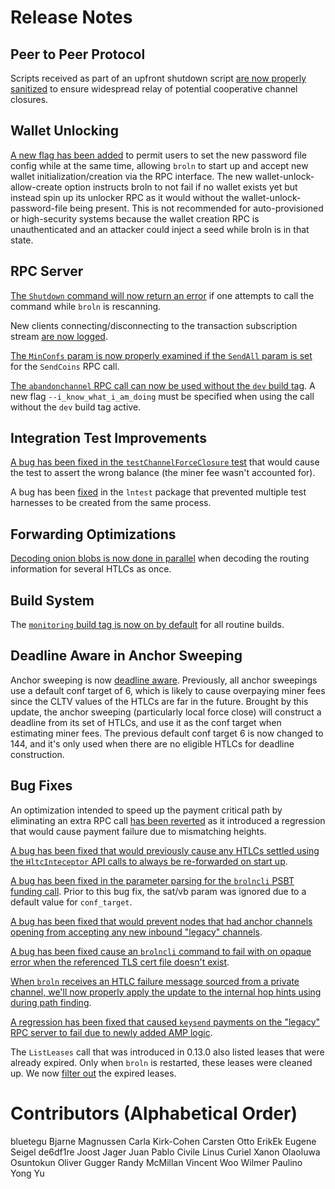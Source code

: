 # Release Notes

## Peer to Peer Protocol

Scripts received as part of an upfront shutdown script [are now properly
sanitized](https://github.com/brolightningnetwork/broln/pull/5369) to ensure
widespread relay of potential cooperative channel closures.

## Wallet Unlocking

[A new flag has been added](https://github.com/brolightningnetwork/broln/pull/5457)
to permit users to set the new password file config while at the same time,
allowing `broln` to start up and accept new wallet initialization/creation via the
RPC interface. The new wallet-unlock-allow-create option instructs broln to not
fail if no wallet exists yet but instead spin up its unlocker RPC as it would
without the wallet-unlock-password-file being present.  This is not recommended
for auto-provisioned or high-security systems because the wallet creation RPC
is unauthenticated and an attacker could inject a seed while broln is in that
state.

## RPC Server

[The `Shutdown` command will now return an
error](https://github.com/brolightningnetwork/broln/pull/5364) if one attempts to
call the command while `broln` is rescanning.

New clients connecting/disconnecting to the transaction subscription stream
[are now logged](https://github.com/brolightningnetwork/broln/pull/5358).

[The `MinConfs` param is now properly examined if the `SendAll` param is
set](https://github.com/brolightningnetwork/broln/pull/5200) for the `SendCoins` RPC
call.

[The `abandonchannel` RPC call can now be used without the `dev` build
tag](https://github.com/brolightningnetwork/broln/pull/5335). A new flag
`--i_know_what_i_am_doing` must be specified when using the call without the
`dev` build tag active.

## Integration Test Improvements

[A bug has been fixed in the `testChannelForceClosure`
test](https://github.com/brolightningnetwork/broln/pull/5348) that would cause the
test to assert the wrong balance (the miner fee wasn't accounted for).

A bug has been [fixed](https://github.com/brolightningnetwork/broln/pull/5674) in 
the `lntest` package that prevented multiple test harnesses to be created from 
the same process.

## Forwarding Optimizations

[Decoding onion blobs is now done in
parallel](https://github.com/brolightningnetwork/broln/pull/5248) when decoding the
routing information for several HTLCs as once.

## Build System

The [`monitoring` build tag is now on by
default](https://github.com/brolightningnetwork/broln/pull/5399) for all routine
builds.

## Deadline Aware in Anchor Sweeping

Anchor sweeping is now [deadline
aware](https://github.com/brolightningnetwork/broln/pull/5148). Previously, all
anchor sweepings use a default conf target of 6, which is likely to cause
overpaying miner fees since the CLTV values of the HTLCs are far in the future.
Brought by this update, the anchor sweeping (particularly local force close)
will construct a deadline from its set of HTLCs, and use it as the conf target
when estimating miner fees. The previous default conf target 6 is now changed
to 144, and it's only used when there are no eligible HTLCs for deadline
construction.

## Bug Fixes

An optimization intended to speed up the payment critical path by
eliminating an extra RPC call [has been
reverted](https://github.com/brolightningnetwork/broln/pull/5404) as it
introduced a regression that would cause payment failure due to mismatching
heights.

[A bug has been fixed that would previously cause any HTLCs settled using the
`HltcInteceptor` API calls to always be re-forwarded on start
up](https://github.com/brolightningnetwork/broln/pull/5280).

[A bug has been fixed in the parameter parsing for the `brolncli` PSBT funding
call](https://github.com/brolightningnetwork/broln/pull/5441).  Prior to this bug
fix, the sat/vb param was ignored due to a default value for `conf_target`.

[A bug has been fixed that would prevent nodes that had anchor channels opening
from accepting any new inbound "legacy"
channels](https://github.com/brolightningnetwork/broln/pull/5428).

[A bug has been fixed cause an `brolncli` command to fail with on opaque error
when the referenced TLS cert file doesn't
exist](https://github.com/brolightningnetwork/broln/pull/5416).

[When `broln` receives an HTLC failure message sourced from a private channel,
we'll now properly apply the update to the internal hop hints using during path
finding](https://github.com/brolightningnetwork/broln/pull/5332).

[A regression has been fixed that caused `keysend` payments on the "legacy" RPC
server to fail due to newly added AMP
logic](https://github.com/brolightningnetwork/broln/pull/5419).

The `ListLeases` call that was introduced in 0.13.0 also listed leases that were
already expired. Only when `broln` is restarted, these leases were cleaned up. We
now [filter out](https://github.com/brolightningnetwork/broln/pull/5472) the expired
leases.

# Contributors (Alphabetical Order)

bluetegu 
Bjarne Magnussen 
Carla Kirk-Cohen
Carsten Otto 
ErikEk 
Eugene Seigel
de6df1re 
Joost Jager 
Juan Pablo Civile 
Linus Curiel Xanon
Olaoluwa Osuntokun 
Oliver Gugger 
Randy McMillan 
Vincent Woo 
Wilmer Paulino 
Yong Yu
